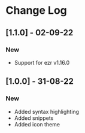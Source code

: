 # Change Log

## [1.1.0] - 02-09-22
### New
- Support for ezr v1.16.0

## [1.0.0] - 31-08-22
### New
- Added syntax highlighting
- Added snippets
- Added icon theme